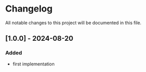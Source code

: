 # Changelog

All notable changes to this project will be documented in this file.

## [1.0.0] - 2024-08-20
### Added
- first implementation
